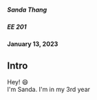 ##### Sanda Thang
##### EE 201 
#### January 13, 2023

## Intro
Hey! :smile: <br>
I'm Sanda. I'm in my 3rd year 